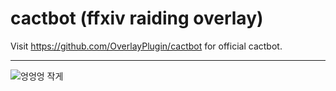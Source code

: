 # cactbot (ffxiv raiding overlay)

Visit <https://github.com/OverlayPlugin/cactbot> for official cactbot.

---
![엉엉엉 작게](https://user-images.githubusercontent.com/7216647/197848468-b615cd85-ee8c-4a92-9ac2-e987229c7741.gif)

